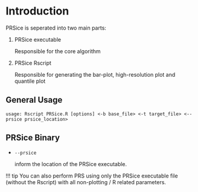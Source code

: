 # Introduction
PRSice is seperated into two main parts:

1. PRSice executable

    Responsible for the core algorithm


2. PRSice Rscript

    Responsible for generating the bar-plot, high-resolution plot and quantile plot

## General Usage
```
usage: Rscript PRSice.R [options] <-b base_file> <-t target_file> <--prsice prsice_location>
```

## PRSice Binary
- `--prsice`

    inform the location of the PRSice executable.

!!! tip
    You can also perform PRS using only the PRSice executable file
    (without the Rscript) with all non-plotting / R related parameters.
